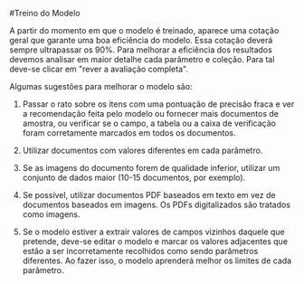 #Treino do Modelo

A partir do momento em que o modelo é treinado, aparece uma cotação geral que garante uma boa eficiência do modelo. Essa cotação deverá sempre ultrapassar os 90%. Para melhorar a eficiência dos resultados devemos analisar em maior detalhe cada parâmetro e coleção.
Para tal deve-se clicar em "rever a avaliação completa". 

Algumas sugestões para melhorar o modelo são:

1. Passar o rato sobre os itens com uma pontuação de precisão fraca e ver a recomendação feita pelo modelo ou fornecer mais documentos de amostra, ou verificar se o campo, a tabela ou a caixa de verificação foram corretamente marcados em todos os documentos.

2. Utilizar documentos com valores diferentes em cada parâmetro.

3. Se as imagens do documento forem de qualidade inferior, utilizar um conjunto de dados maior (10-15 documentos, por exemplo).

4. Se possível, utilizar documentos PDF baseados em texto em vez de documentos baseados em imagens. Os PDFs digitalizados são tratados como imagens.

5. Se o modelo estiver a extrair valores de campos vizinhos daquele que pretende, deve-se editar o modelo e marcar os valores adjacentes que estão a ser incorretamente recolhidos como sendo parâmetros diferentes. Ao fazer isso, o modelo aprenderá melhor os limites de cada parâmetro.


